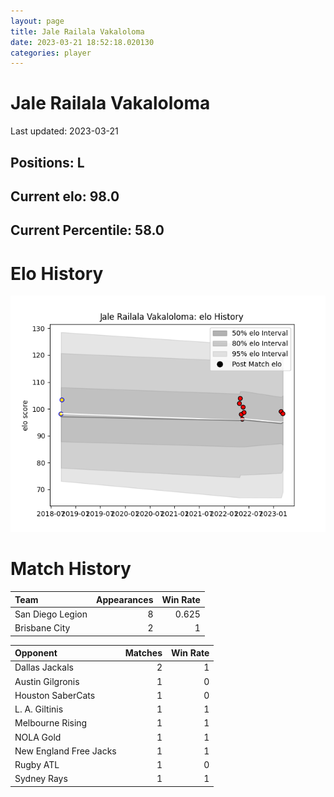```yaml
---  
layout: page  
title: Jale Railala Vakaloloma  
date: 2023-03-21 18:52:18.020130  
categories: player  
---
```

# Jale Railala Vakaloloma


Last updated: 2023-03-21
## Positions: L

## Current elo: 98.0

## Current Percentile: 58.0

# Elo History


![elo history](history_JaleRailalaVakaloloma.png)
# Match History


| Team             |   Appearances |   Win Rate |
|:-----------------|--------------:|-----------:|
| San Diego Legion |             8 |      0.625 |
| Brisbane City    |             2 |      1     |

| Opponent               |   Matches |   Win Rate |
|:-----------------------|----------:|-----------:|
| Dallas Jackals         |         2 |          1 |
| Austin Gilgronis       |         1 |          0 |
| Houston SaberCats      |         1 |          0 |
| L. A. Giltinis         |         1 |          1 |
| Melbourne Rising       |         1 |          1 |
| NOLA Gold              |         1 |          1 |
| New England Free Jacks |         1 |          1 |
| Rugby ATL              |         1 |          0 |
| Sydney Rays            |         1 |          1 |